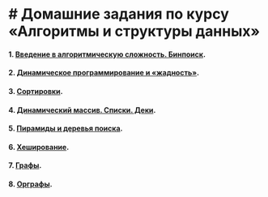 # # Домашние задания по курсу «Алгоритмы и структуры данных»

#### 1. [Введение в алгоритмическую сложность. Бинпоиск](1).
#### 2. [Динамическое программирование и «жадность»](2).
#### 3. [Сортировки](3).
#### 4. [Динамический массив. Списки. Деки](4).
#### 5. [Пирамиды и деревья поиска](5).
#### 6. [Хеширование](6).
#### 7. [Графы](7).
#### 8. [Орграфы](8).
